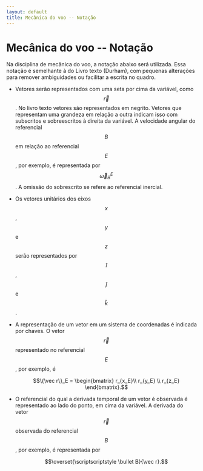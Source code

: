 ```yaml
---
layout: default
title: Mecânica do voo -- Notação
---
```


Mecânica do voo -- Notação
==========================

Na disciplina de mecânica do voo, a notação abaixo será utilizada.
Essa notação é semelhante à do Livro texto (Durham), com pequenas alterações
para remover ambiguidades ou facilitar a escrita no quadro.

* Vetores serão representados com uma seta por cima da variável, como
  $$\vec r$$. No livro texto vetores são representados em negrito. Vetores
  que representam uma grandeza em relação a outra indicam isso com subscritos e
  sobreescritos à direita da variável. A velocidade angular do referencial
  $$B$$ em relação ao referencial $$E$$, por exemplo, é representada por
  $$\vec \omega_B^E$$. A omissão do sobrescrito se refere ao referencial
  inercial.

* Os vetores unitários dos eixos $$x$$, $$y$$ e $$z$$ serão representados
  por $$\hat i$$, $$\hat j$$ e $$\hat k$$.

* A representação de um vetor em um sistema de coordenadas é indicada por
  chaves. O vetor $$\vec r$$ representado no referencial $$E$$, por exemplo, é

  $$\{\vec r\}_E = \begin{bmatrix} r_{x_E}\\ r_{y_E} \\ r_{z_E} \end{bmatrix}.$$

* O referencial do qual a derivada temporal de um vetor é observada é
  representado ao lado do ponto, em cima da variável. A derivada do vetor
  $$\vec r$$ observada do referencial $$B$$, por exemplo, é representada por
  
  $$\overset{\scriptscriptstyle \bullet B}{\vec r}.$$

